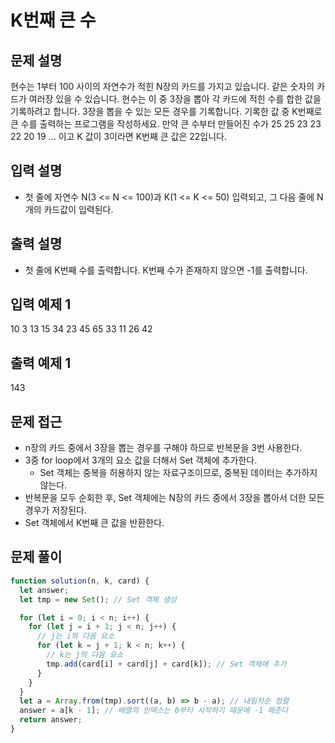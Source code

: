 # K번째 큰 수

## 문제 설명

현수는 1부터 100 사이의 자연수가 적힌 N장의 카드를 가지고 있습니다.
같은 숫자의 카드가 여러장 있을 수 있습니다.
현수는 이 중 3장을 뽑아 각 카드에 적힌 수를 합한 값을 기록하려고 합니다.
3장을 뽑을 수 있는 모든 경우를 기록합니다.
기록한 값 중 K번째로 큰 수를 출력하는 프로그램을 작성하세요.
만약 큰 수부터 만들어진 수가 25 25 23 23 22 20 19 ... 이고 K 값이 3이라면 K번째 큰 값은 22입니다.

## 입력 설명

- 첫 줄에 자연수 N(3 <= N <= 100)과 K(1 <= K <= 50) 입력되고, 그 다음 줄에 N개의 카드값이 입력된다.

## 출력 설명

- 첫 줄에 K번째 수를 출력합니다. K번째 수가 존재하지 않으면 -1를 출력합니다.

## 입력 예제 1

10 3
13 15 34 23 45 65 33 11 26 42

## 출력 예제 1

143

## 문제 접근

- n장의 카드 중에서 3장을 뽑는 경우를 구해야 하므로 반복문을 3번 사용한다.
- 3중 for loop에서 3개의 요소 값을 더해서 Set 객체에 추가한다.
  - Set 객체는 중복을 허용하지 않는 자료구조이므로, 중복된 데이터는 추가하지 않는다.
- 반복문을 모두 순회한 후, Set 객체에는 N장의 카드 중에서 3장을 뽑아서 더한 모든 경우가 저장된다.
- Set 객체에서 K번째 큰 값을 반환한다.

## 문제 풀이

```js
function solution(n, k, card) {
  let answer;
  let tmp = new Set(); // Set 객체 생성

  for (let i = 0; i < n; i++) {
    for (let j = i + 1; j < n; j++) {
      // j는 i의 다음 요소
      for (let k = j + 1; k < n; k++) {
        // k는 j의 다음 요소
        tmp.add(card[i] + card[j] + card[k]); // Set 객체에 추가
      }
    }
  }
  let a = Array.from(tmp).sort((a, b) => b - a); // 내림차순 정렬
  answer = a[k - 1]; // 배열의 인덱스는 0부터 시작하기 때문에 -1 해준다
  return answer;
}
```
